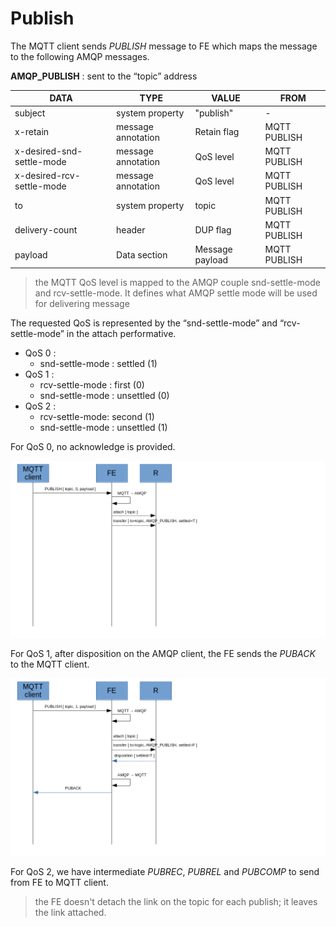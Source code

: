 # Publish

The MQTT client sends _PUBLISH_ message to FE which maps the message to the following AMQP messages.

**AMQP_PUBLISH** : sent to the “topic” address

| DATA | TYPE | VALUE | FROM |
| ---- | ---- | ----- | ---- |
| subject | system property | "publish" | - |
| x-retain | message annotation | Retain flag | MQTT PUBLISH |
| x-desired-snd-settle-mode | message annotation | QoS level | MQTT PUBLISH |
| x-desired-rcv-settle-mode | message annotation | QoS level | MQTT PUBLISH |
| to | system property | topic | MQTT PUBLISH |
| delivery-count | header | DUP flag | MQTT PUBLISH |
| payload | Data section | Message payload | MQTT PUBLISH |

> the MQTT QoS level is mapped to the AMQP couple snd-settle-mode and rcv-settle-mode. It defines what AMQP settle mode will be used for delivering message

The requested QoS is represented by the “snd-settle-mode” and “rcv-settle-mode” in the attach performative.

* QoS 0 :
  * snd-settle-mode : settled (1)
* QoS 1 :
  * rcv-settle-mode : first (0)
  * snd-settle-mode : unsettled (0)
* QoS 2 :
  * rcv-settle-mode: second (1)
  * snd-settle-mode : unsettled (1)

For QoS 0, no acknowledge is provided.

![Publish QoS 0](../images/09_publish_qos_0.png)

For QoS 1, after disposition on the AMQP client, the FE sends the _PUBACK_ to the MQTT client.

![Publish QoS 1](../images/10_publish_qos_1.png)

For QoS 2, we have intermediate _PUBREC_, _PUBREL_ and _PUBCOMP_ to send from FE to MQTT client.

> the FE doesn't detach the link on the topic for each publish; it leaves the link attached.
